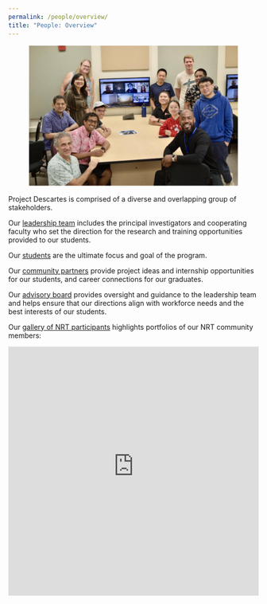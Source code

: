 ```yaml
---
permalink: /people/overview/
title: "People: Overview"
---
```


<figure style="text-align: center;">
  <img src="/assets/images/NRT_group_photo_2024_summer.png" alt="Group Photo Summer 2024" width="1000">
</figure>

Project Descartes is comprised of a diverse and overlapping group of stakeholders. 

Our [leadership team](./leadership-team.md) includes the principal investigators and cooperating faculty who set the direction for the research and training opportunities provided to our students.

Our [students](./students.md) are the ultimate focus and goal of the program. 

Our [community partners](./community-partners.md) provide project ideas and internship opportunities for our students, and career connections for our graduates.

Our [advisory board](./advisory-board.md) provides oversight and guidance to the leadership team and helps ensure that our directions align with workforce needs and the best interests of our students. 

Our [gallery of NRT participants](http://descartes.manoa.hawaii.edu/nrt-portfolios/) highlights portfolios of our NRT community members:
<div class="container mt-4">
    <iframe src="https://descartes.manoa.hawaii.edu/nrt-portfolios/" style="width:100%; height:500px;" frameborder="0" allowfullscreen></iframe>
</div>
